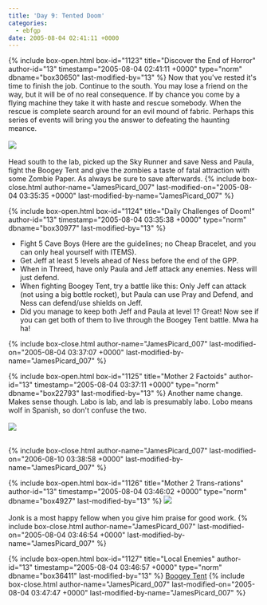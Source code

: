 ```yaml
---
title: 'Day 9: Tented Doom'
categories:
  - ebfgp
date: 2005-08-04 02:41:11 +0000
---
```

{% include box-open.html box-id="1123" title="Discover the End of Horror" author-id="13" timestamp="2005-08-04 02:41:11 +0000" type="norm" dbname="box30650" last-modified-by="13" %}
Now that you've rested it's time to finish the job. Continue to the south. You may lose a friend on the way, but it will be of no real consequence. If by chance you come by a flying machine they take it with haste and rescue somebody. When the rescue is complete search around for an evil mound of fabric. Perhaps this series of events will bring you the answer to defeating the haunting meance.<br /><br />
<img src="http://classic.starmen.net/ebfgp/img/eb9.png"/><br /><br />
Head south to the lab, picked up the Sky Runner and save Ness and Paula, fight the Boogey Tent and give the zombies a taste of fatal attraction with some Zombie Paper. As always be sure to save afterwards. 
{% include box-close.html author-name="JamesPicard_007" last-modified-on="2005-08-04 03:35:35 +0000" last-modified-by-name="JamesPicard_007" %}

{% include box-open.html box-id="1124" title="Daily Challenges of Doom!" author-id="13" timestamp="2005-08-04 03:35:38 +0000" type="norm" dbname="box30977" last-modified-by="13" %}
<ul>
<li>Fight 5 Cave Boys (Here are the guidelines; no Cheap Bracelet, and you can only heal yourself with ITEMS).</li>
<li>Get Jeff at least 5 levels ahead of Ness before the end of the GPP.</li>
<li>When in Threed, have only Paula and Jeff attack any enemies. Ness will just defend.</li>
<li>When fighting Boogey Tent, try a battle like this: Only Jeff can attack (not using a big bottle rocket), but Paula can use Pray and Defend, and Ness can defend/use shields on Jeff.</li>
<li>Did you manage to keep both Jeff and Paula at level 1? Great! Now see if you can get both of them to live through the Boogey Tent battle. Mwa ha ha!</li>
</ul>
{% include box-close.html author-name="JamesPicard_007" last-modified-on="2005-08-04 03:37:07 +0000" last-modified-by-name="JamesPicard_007" %}

{% include box-open.html box-id="1125" title="Mother 2 Factoids" author-id="13" timestamp="2005-08-04 03:37:11 +0000" type="norm" dbname="box22793" last-modified-by="13" %}
Another name change. Makes sense though. Labo is lab, and lab is presumably labo. Lobo means wolf in Spanish, so don't confuse the two.<br /><br />
<img src="http://classic.starmen.net/ebfgp/img/mo9.gif"/><br /><br />

{% include box-close.html author-name="JamesPicard_007" last-modified-on="2006-08-10 03:38:58 +0000" last-modified-by-name="JamesPicard_007" %}

{% include box-open.html box-id="1126" title="Mother 2 Trans-rations" author-id="13" timestamp="2005-08-04 03:46:02 +0000" type="norm" dbname="box4927" last-modified-by="13" %}
<img src="http://classic.starmen.net/ebfgp/trans/tr9.gif"/><br /><br />
Jonk is a most happy fellow when you give him praise for good work. 
{% include box-close.html author-name="JamesPicard_007" last-modified-on="2005-08-04 03:46:54 +0000" last-modified-by-name="JamesPicard_007" %}

{% include box-open.html box-id="1127" title="Local Enemies" author-id="13" timestamp="2005-08-04 03:46:57 +0000" type="norm" dbname="box36411" last-modified-by="13" %}
<a href="http://starmen.net/mother2/ebdb/enemies.php?enemy=101">Boogey Tent</a>
{% include box-close.html author-name="JamesPicard_007" last-modified-on="2005-08-04 03:47:47 +0000" last-modified-by-name="JamesPicard_007" %}
